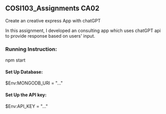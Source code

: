## COSI103_Assignments CA02

Create an creative express App with chatGPT

In this assignment, I developed an consulting app which uses chatGPT api to provide response based on users' input. 

### Running Instruction:

npm start

#### Set Up Database:
$Env:MONGODB_URI = "..."

#### Set Up the API key:
 $Env:API_KEY = "..."
